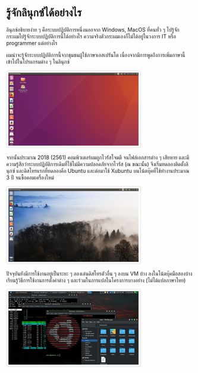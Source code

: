 <style>
  img {
  border: 1px solid #ddd;
  border-radius: 4px;
  padding: 5px;
  width: 350px;
  }
</style>

# รู้จักลินุกซ์ได้อย่างไร

ลินุกซ์อธิบายง่าย ๆ คือระบบปฏิบัติการหนึ่งนอกจาก Windows, MacOS ที่คนทั่ว ๆ ไปรู้จัก
กระผมไปรู้จักระบบปฏิบัติการนี้ได้อย่างไร ความจริงตัวกระผมเองก็ไม่ได้อยู่ในวงการ IT หรือ programmer แต่อย่างไร

ผมน่าจะรู้จักระบบปฏิบัติการนี้จากชุมชนผู้ใช้ภาษาเอสเปรันโต เนื่องจากมีการพูดถึงการเพิ่มภาษานี้เข้าไปในโปรแกรมต่าง ๆ ในลินุกซ์

![alt text](img/ubuntu-screen.png)

จากนั้นประมาณ 2018 (2561) คอมพิวเตอร์ผมถูกไวรัสโจมตี จนไฟล์เอกสารต่าง ๆ เสียหาย และมีความรู้สึกว่าระบบปฏิบัติการเดิมที่ใช้ไม่มีความปลอดภัยจากไวรัส (ณ ขณะนั้น) จึงเริ่มทดลองติดตั้งลินุกซ์ และดิสโทรแรกที่ทดลองคือ Ubuntu และต่อมาใช้ Xubuntu บนโน้ตบุ๊คที่ใช้ทำงานประมาณ 3 ปี จนซื้อคอมเครื่องใหม่

![alt text](img/ubuntu-eo.png)

ปัจจุบันยังมีการใช้งานอยู่เป็นระยะ ๆ ลองเล่นดิสโทรตัวอื่น ๆ ลงบน VM บ้าง ลงในโน้ตบุ๊คมือสองบ้าง เรียนรู้วิธีการใช้งานการตั้งค่าต่าง ๆ และร่วมในการแปลในโครงการบางอย่าง (ไม่ได้แปลภาษาไทย)

![alt text](img/xubuntu-screen.png)
